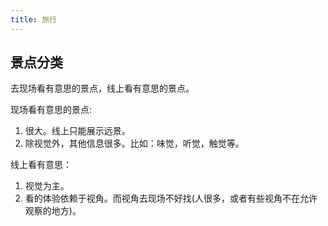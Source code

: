 ```yaml
---
title: 旅行
---
```


## 景点分类
去现场看有意思的景点，线上看有意思的景点。

现场看有意思的景点: 
1. 很大。线上只能展示远景。
2. 除视觉外，其他信息很多。比如：味觉，听觉，触觉等。

线上看有意思：
1. 视觉为主。
2. 看的体验依赖于视角。而视角去现场不好找(人很多，或者有些视角不在允许观察的地方)。
